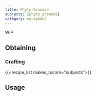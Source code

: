 ```yaml
---
title: Phyto-Gronade
subjects: [phyto_grenade]
category: equipment
---
```


WIP

Obtaining
---------

### Crafting
{{<recipe_list makes_param="subjects">}}

Usage
-----
